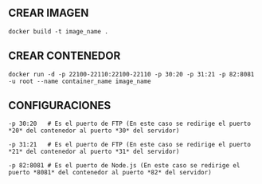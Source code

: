 ## CREAR IMAGEN

```shell
docker build -t image_name .
```


## CREAR CONTENEDOR
```shell
docker run -d -p 22100-22110:22100-22110 -p 30:20 -p 31:21 -p 82:8081 -u root --name container_name image_name
```

## CONFIGURACIONES
```shell
-p 30:20   # Es el puerto de FTP (En este caso se redirige el puerto *20* del contenedor al puerto *30* del servidor)
```
```shell
-p 31:21   # Es el puerto de FTP (En este caso se redirige el puerto *21* del contenedor al puerto *31* del servidor)
```
```shell
-p 82:8081 # Es el puerto de Node.js (En este caso se redirige el puerto *8081* del contenedor al puerto *82* del servidor)
```